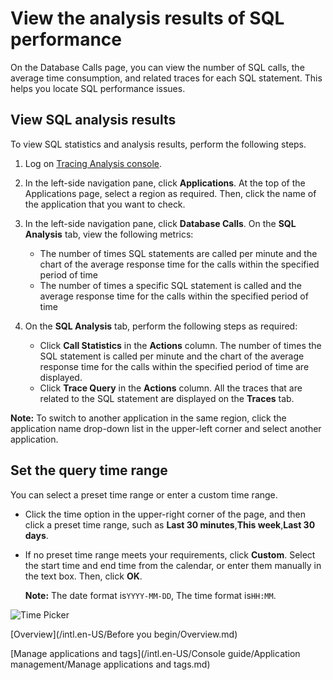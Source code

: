 # View the analysis results of SQL performance

On the Database Calls page, you can view the number of SQL calls, the average time consumption, and related traces for each SQL statement. This helps you locate SQL performance issues.

## View SQL analysis results

To view SQL statistics and analysis results, perform the following steps.

1.  Log on [Tracing Analysis console](https://tracing-sg.console.aliyun.com/).

2.  In the left-side navigation pane, click **Applications**. At the top of the Applications page, select a region as required. Then, click the name of the application that you want to check.

3.  In the left-side navigation pane, click **Database Calls**. On the **SQL Analysis** tab, view the following metrics:

    -   The number of times SQL statements are called per minute and the chart of the average response time for the calls within the specified period of time
    -   The number of times a specific SQL statement is called and the average response time for the calls within the specified period of time
4.  On the **SQL Analysis** tab, perform the following steps as required:

    -   Click **Call Statistics** in the **Actions** column. The number of times the SQL statement is called per minute and the chart of the average response time for the calls within the specified period of time are displayed.
    -   Click **Trace Query** in the **Actions** column. All the traces that are related to the SQL statement are displayed on the **Traces** tab.

**Note:** To switch to another application in the same region, click the application name drop-down list in the upper-left corner and select another application.

## Set the query time range

You can select a preset time range or enter a custom time range.

-   Click the time option in the upper-right corner of the page, and then click a preset time range, such as **Last 30 minutes**,**This week**,**Last 30 days**.
-   If no preset time range meets your requirements, click **Custom**. Select the start time and end time from the calendar, or enter them manually in the text box. Then, click **OK**.

    **Note:** The date format is`YYYY-MM-DD`, The time format is`HH:MM`.


![Time Picker](../images/p53830.png "Query time range selector")

[Overview](/intl.en-US/Before you begin/Overview.md)

[Manage applications and tags](/intl.en-US/Console guide/Application management/Manage applications and tags.md)

